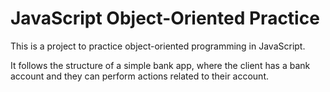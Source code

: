 # JavaScript Object-Oriented Practice

This is a project to practice object-oriented programming in JavaScript. 

It follows the structure of a simple bank app, where the client has a bank account and they can perform actions related to their account.